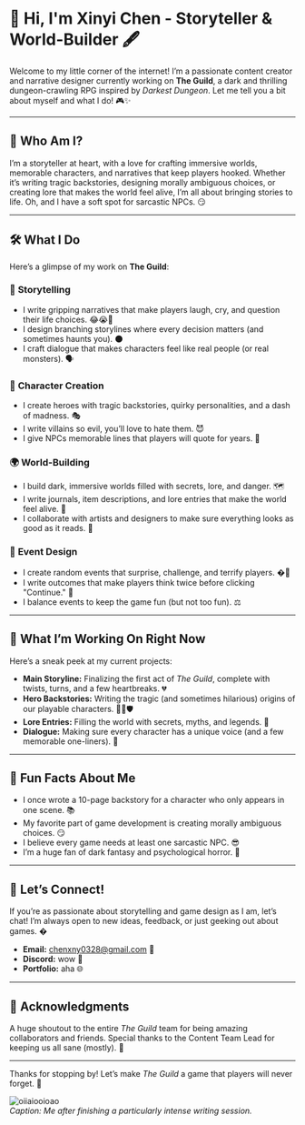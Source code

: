 # 👋 Hi, I'm Xinyi Chen - Storyteller & World-Builder 🖋️

Welcome to my little corner of the internet! I’m a passionate content creator and narrative designer currently working on **The Guild**, a dark and thrilling dungeon-crawling RPG inspired by *Darkest Dungeon*. Let me tell you a bit about myself and what I do! 🎮✨

---

## 🎨 Who Am I?

I’m a storyteller at heart, with a love for crafting immersive worlds, memorable characters, and narratives that keep players hooked. Whether it’s writing tragic backstories, designing morally ambiguous choices, or creating lore that makes the world feel alive, I’m all about bringing stories to life. Oh, and I have a soft spot for sarcastic NPCs. 😏

---

## 🛠️ What I Do

Here’s a glimpse of my work on **The Guild**:

### 📖 **Storytelling**
   - I write gripping narratives that make players laugh, cry, and question their life choices. 😂😭🤔
   - I design branching storylines where every decision matters (and sometimes haunts you). 🌑
   - I craft dialogue that makes characters feel like real people (or real monsters). 🗣️

### 🧙 **Character Creation**
   - I create heroes with tragic backstories, quirky personalities, and a dash of madness. 🎭
   - I write villains so evil, you’ll love to hate them. 😈
   - I give NPCs memorable lines that players will quote for years. 🎤

### 🌍 **World-Building**
   - I build dark, immersive worlds filled with secrets, lore, and danger. 🗺️
   - I write journals, item descriptions, and lore entries that make the world feel alive. 📜
   - I collaborate with artists and designers to make sure everything looks as good as it reads. 🎨

### 🎲 **Event Design**
   - I create random events that surprise, challenge, and terrify players. �👻
   - I write outcomes that make players think twice before clicking "Continue." 🤯
   - I balance events to keep the game fun (but not too fun). ⚖️

---

## 🚀 What I’m Working On Right Now

Here’s a sneak peek at my current projects:
- **Main Storyline:** Finalizing the first act of *The Guild*, complete with twists, turns, and a few heartbreaks. 💔
- **Hero Backstories:** Writing the tragic (and sometimes hilarious) origins of our playable characters. 🧙‍♂️🛡️
- **Lore Entries:** Filling the world with secrets, myths, and legends. 📖
- **Dialogue:** Making sure every character has a unique voice (and a few memorable one-liners). 🎤

---

## 🎉 Fun Facts About Me
- I once wrote a 10-page backstory for a character who only appears in one scene. 📚
- My favorite part of game development is creating morally ambiguous choices. 😏
- I believe every game needs at least one sarcastic NPC. 😎
- I’m a huge fan of dark fantasy and psychological horror. 🖤

---

## 🤝 Let’s Connect!

If you’re as passionate about storytelling and game design as I am, let’s chat! I’m always open to new ideas, feedback, or just geeking out about games. �

- **Email:** chenxny0328@gmail.com 📧
- **Discord:** wow 💬
- **Portfolio:** aha 🌐

---

## 🙏 Acknowledgments

A huge shoutout to the entire *The Guild* team for being amazing collaborators and friends. Special thanks to the Content Team Lead for keeping us all sane (mostly). 💖

---

Thanks for stopping by! Let’s make *The Guild* a game that players will never forget. 🚀

![oiiaiooioao](https://media1.tenor.com/m/ue7Q8JmP_0MAAAAd/oiia-oiiaoiia.gif) <br>
*Caption: Me after finishing a particularly intense writing session.*
